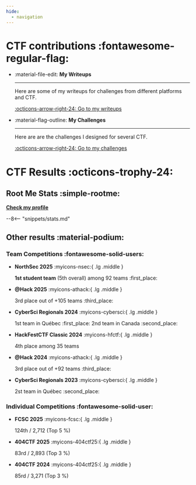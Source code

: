 ```yaml
---
hide:
  - navigation
---
```


# CTF contributions :fontawesome-regular-flag:

<div class="grid cards" markdown>

-   :material-file-edit: __My Writeups__

    ---

    Here are some of my writeups for challenges from different platforms and CTF.

    [:octicons-arrow-right-24: Go to my writeups](https://yxene.github.io/writeups/)

-   :material-flag-outline: __My Challenges__

    ---

    Here are are the challenges I designed for several CTF.

    [:octicons-arrow-right-24: Go to my challenges](https://yxene.github.io/my-challenges/)

</div>

# CTF Results :octicons-trophy-24:

## Root Me Stats :simple-rootme:

__[Check my profile](https://www.root-me.org/Yxene)__

--8<-- "snippets/stats.md"

## Other results :material-podium:

### Team Competitions :fontawesome-solid-users:

<div class="grid cards" markdown>

-   __NorthSec 2025__ :myicons-nsec:{ .lg .middle }

    __1st student team__ (5th overall) among 92 teams :first_place:

-   __@Hack 2025__ :myicons-athack:{ .lg .middle }

    3rd place out of +105 teams :third_place:

-   __CyberSci Regionals 2024__ :myicons-cybersci:{ .lg .middle }

    1st team in Québec :first_place:
    2nd team in Canada :second_place:

-   __HackFestCTF Classic 2024__ :myicons-hfctf:{ .lg .middle }

    4th place among 35 teams

-   __@Hack 2024__ :myicons-athack:{ .lg .middle }

    3rd place out of +92 teams :third_place:

-   __CyberSci Regionals 2023__ :myicons-cybersci:{ .lg .middle }

    2st team in Québec :second_place:

</div>


### Individual Competitions :fontawesome-solid-user:

<div class="grid cards" markdown>

-   __FCSC 2025__ :myicons-fcsc:{ .lg .middle }

    124th / 2,712 (Top 5 %)

-   __404CTF 2025__ :myicons-404ctf25:{ .lg .middle }

    83rd / 2,893 (Top 3 %)

-   __404CTF 2024__ :myicons-404ctf25:{ .lg .middle }

    85rd / 3,271 (Top 3 %)

</div>

